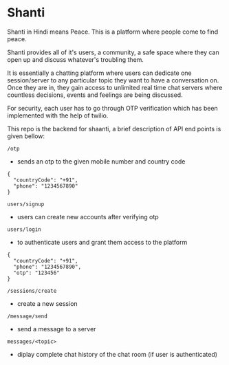 # Shanti

Shanti in Hindi means Peace. This is a platform where people come to find peace. 

Shanti provides all of it's users, a community, a safe space where they can open up and discuss whatever's troubling them.

It is essentially a chatting platform where users can dedicate one session/server to any particular topic they want to have a conversation on.
Once they are in, they gain access to unlimited real time chat servers where countless decisions, events and feelings are being discussed.

For security, each user has to go through OTP verification which has been implemented with the help of twilio.

This repo is the backend for shaanti, a brief description of API end points is given bellow:

```/otp```
 - sends an otp to the given mobile number and country code
```
{
  "countryCode": "+91",
  "phone": "1234567890"
}
```

```users/signup```
 - users can create new accounts after verifying otp
 
 ```users/login```
 - to authenticate users and grant them access to the platform
 ```
 {
   "countryCode": "+91",
   "phone": "1234567890",
   "otp": "123456"
 }
 ```
 
 ```/sessions/create```
  - create a new session
  
 ```/message/send```
 
 - send a message to a server
 
 ```messages/<topic>```
 
  - diplay complete chat history of the chat room (if user is authenticated)
  
  
